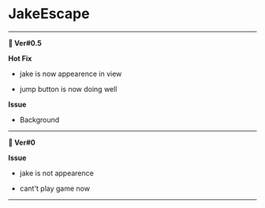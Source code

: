 # JakeEscape
  
  
---

**🚧 Ver#0.5**

**Hot Fix**

- jake is now appearence in view

- jump button is now doing well

**Issue**

- Background 
 
 
---

**🚧 Ver#0** 

**Issue**

- jake is not appearence

- cant't play game now
 
 ---

